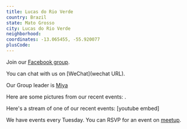 ```yaml
---
title: Lucas do Rio Verde
country: Brazil
state: Mato Grosso
city: Lucas do Rio Verde
neighborhood: 
coordinates: -13.065455, -55.920077
plusCode:
---
```

Join our [Facebook group](https://www.facebook.com/groups/1683221241966841).

You can chat with us on [WeChat](wechat URL).

Our Group leader is [Miya](freecodecamp.org/miya)

Here are some pictures from our recent events:
![]().

Here's a stream of one of our recent events:
[youtube embed]

We have events every Tuesday. You can RSVP for an event on [meetup](meetupurl).
